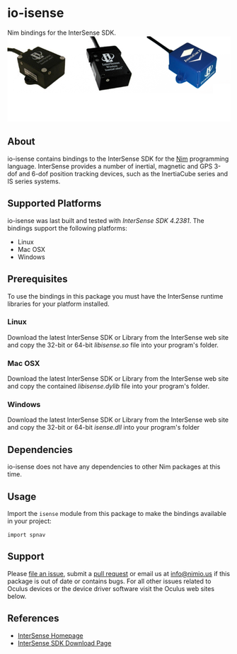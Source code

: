 # io-isense

Nim bindings for the InterSense SDK.
![io-isense Logo](logo.png)


## About

io-isense contains bindings to the InterSense SDK for the
[Nim](http://nim-lang.org) programming language. InterSense provides a number of
inertial, magnetic and GPS 3-dof and 6-dof position tracking devices, such as
the InertiaCube series and IS series systems.


## Supported Platforms

io-isense was last built and tested with *InterSense SDK 4.2381*. The bindings
support the following platforms:

- Linux
- Mac OSX
- Windows


## Prerequisites

To use the bindings in this package you must have the InterSense runtime
libraries for your platform installed.

### Linux

Download the latest InterSense SDK or Library from the InterSense web site and
copy the 32-bit or 64-bit *libisense.so* file into your program's folder.

### Mac OSX

Download the latest InterSense SDK or Library from the InterSense web site and
copy the contained *libisense.dylib* file into your program's folder.

### Windows

Download the latest InterSense SDK or Library from the InterSense web site and
copy the 32-bit or 64-bit *isense.dll* into your program's folder


## Dependencies

io-isense does not have any dependencies to other Nim packages at this time.


## Usage

Import the `isense` module from this package to make the bindings available in your project:

```Nimrod
import spnav
```

## Support

Please [file an issue](https://github.com/nimious/io-isense/issues), submit a
[pull request](https://github.com/nimious/io-isense/pulls?q=is%3Aopen+is%3Apr)
or email us at info@nimio.us if this package is out of date or contains bugs.
For all other issues related to Oculus devices or the device driver software
visit the Oculus web sites below.


## References

- [InterSense Homepage](https://www.intersense.com)
- [InterSense SDK Download Page](https://http://www.intersense.com/pages/33/154/)
